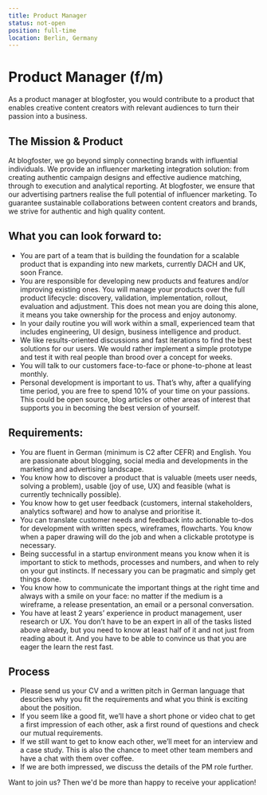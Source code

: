 ```yaml
---
title: Product Manager
status: not-open
position: full-time
location: Berlin, Germany
---
```


# Product Manager (f/m)

As a product manager at blogfoster, you would contribute to a product that enables creative content creators with relevant audiences to turn their passion into a business.

## The Mission &amp; Product

At blogfoster, we go beyond simply connecting brands with influential individuals. We provide an influencer marketing integration solution: from creating authentic campaign designs and effective audience matching, through to execution and analytical reporting. At blogfoster, we ensure that our advertising partners realise the full potential of influencer marketing. To guarantee sustainable collaborations between content creators and brands, we strive for authentic and high quality content.

## What you can look forward to:

- You are part of a team that is building the foundation for a scalable product that is expanding into new markets, currently DACH and UK, soon France.
- You are responsible for developing new products and features and/or improving existing ones. You will manage your products over the full product lifecycle: discovery, validation, implementation, rollout, evaluation and adjustment. This does not mean you are doing this alone, it means you take ownership for the process and enjoy autonomy.
- In your daily routine you will work within a small, experienced team that includes engineering, UI design, business intelligence and product.
- We like results-oriented discussions and fast iterations to find the best solutions for our users. We would rather implement a simple prototype and test it with real people than brood over a concept for weeks.
- You will talk to our customers face-to-face or phone-to-phone at least monthly.
- Personal development is important to us. That’s why, after a qualifying time period, you are free to spend 10% of your time on your passions. This could be open source, blog articles or other areas of interest that supports you in becoming the best version of yourself.

## Requirements:

- You are fluent in German (minimum is C2 after CEFR) and English. You are passionate about blogging, social media and developments in the marketing and advertising landscape.
- You know how to discover a product that is valuable (meets user needs, solving a problem), usable (joy of use, UX) and feasible (what is currently technically possible).
- You know how to get user feedback (customers, internal stakeholders, analytics software) and how to analyse and prioritise it.
- You can translate customer needs and feedback into actionable to-dos for development with written specs, wireframes, flowcharts. You know when a paper drawing will do the job and when a clickable prototype is necessary.
- Being successful in a startup environment means you know when it is important to stick to methods, processes and numbers, and when to rely on your gut instincts. If necessary you can be pragmatic and simply get things done.
- You know how to communicate the important things at the right time and always with a smile on your face: no matter if the medium is a wireframe, a release presentation, an email or a personal conversation.
- You have at least 2 years’ experience in product management, user research or UX. You don’t have to be an expert in all of the tasks listed above already, but you need to know at least half of it and not just from reading about it. And you have to be able to convince us that you are eager the learn the rest fast.

## Process

- Please send us your CV and a written pitch in German language that describes why you fit the requirements and what you think is exciting about the position.
- If you seem like a good fit, we’ll have a short phone or video chat to get a first impression of each other, ask a first round of questions and check our mutual requirements.
- If we still want to get to know each other, we’ll meet for an interview and a case study. This is also the chance to meet other team members and have a chat with them over coffee.
- If we are both impressed, we discuss the details of the PM role further.

Want to join us?
Then we'd be more than happy to receive your application!
